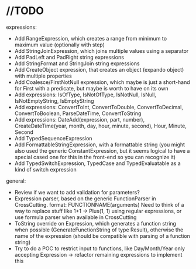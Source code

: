 # //TODO
expressions:
- Add RangeExpression, which creates a range from minimum to maximum value (optionally with step)
- Add StringJoinExpression, which joins multiple values using a separator
- Add PadLeft and PadRight string expressions
- Add StringFormat and StringJoin string expressions
- Add CreateObject expression, that creates an object (expando object) with multiple properties
- Add Coalesce/FirstNotNull expression, which maybe is just a short-hand for First with a predicate, but maybe is worth to have on its own
- Add expressions: IsOfType, IsNotOfType, IsNotNull, IsNull, IsNotEmptyString, IsEmptyString
- Add expressions: ConvertToInt, ConvertToDouble, ConvertToDecimal, ConvertToBoolean, ParseDateTime, ConvertToString
- Add expressions: DateAdd(expression, part, number), CreateDateTime(year, month, day, hour, minute, second), Hour, Minute, Second
- Add TypedSequenceExpression<T>
- Add FormattableStringExpression, with a formattable string (you might also used the generic ConstantExpression, but it seems logical to have a special cased one for this in the front-end so you can recognize it)
- Add TypedSwitchExpression<T>, TypedCase<T> and TypedEvaluatable<T> as a kind of switch expression

general:
- Review if we want to add validation for parameters?
- Expression parser, based on the generic FunctionParser in CrossCutting. format: FUNCTIONNAME(arguments)
  Need to think of a way to replace stuff like 1+1 -> Plus(1, 1) using regular expressions, or use formula parser when available in CrossCutting
- ToString override on Expression, which generates a function string when possible (GenerateFunctionString of type Result<string>), otherwise the name of the expression (should be compatible with parsing of a function string)
- Try to do a POC to restrict input to functions, like Day/Month/Year only accepting Expression<DateTime> -> refactor remaining expressions to implement this
